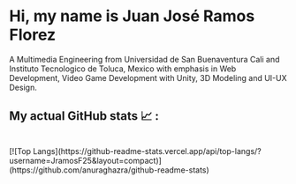 # Hi, my name is Juan José Ramos Florez

A Multimedia Engineering from Universidad de San Buenaventura Cali and Instituto Tecnologico de Toluca, Mexico with emphasis in Web Development, Video Game Development with Unity, 3D Modeling and UI-UX Design.


## My actual GitHub stats 📈 : 
<br>
[![Top Langs](https://github-readme-stats.vercel.app/api/top-langs/?username=JramosF25&layout=compact)](https://github.com/anuraghazra/github-readme-stats)
<br>
